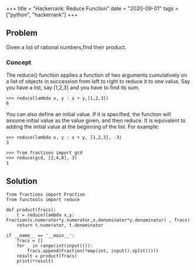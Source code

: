 +++
title = "Hackerrank: Reduce Function"
date = "2020-09-01"
tags = ["python", "hackerrank"]
+++

## Problem

Given a list of rational numbers,find their product.

### Concept

The reduce() function applies a function of two arguments cumulatively on a list of objects in succession from left to right to reduce it to one value. Say you have a list, say [1,2,3] and you have to find its sum.

```
>>> reduce(lambda x, y : x + y,[1,2,3])
6
```

You can also define an initial value. If it is specified, the function will assume initial value as the value given, and then reduce. It is equivalent to adding the initial value at the beginning of the list. For example:

```
>>> reduce(lambda x, y : x + y, [1,2,3], -3)
3

>>> from fractions import gcd
>>> reduce(gcd, [2,4,8], 3)
1
```

## Solution

```
from fractions import Fraction
from functools import reduce

def product(fracs):
    t = reduce(lambda x,y: Fraction(x.numerator*y.numerator,x.denominator*y.denominator) , fracs)
    return t.numerator, t.denominator

if __name__ == '__main__':
    fracs = []
    for _ in range(int(input())):
        fracs.append(Fraction(*map(int, input().split())))
    result = product(fracs)
    print(*result)
```
